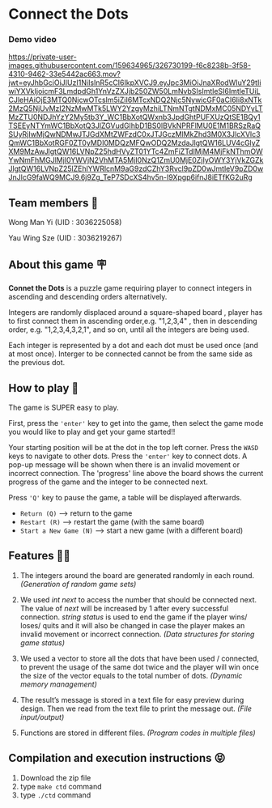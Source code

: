 # Connect the Dots

### Demo video
https://private-user-images.githubusercontent.com/159634965/326730199-f6c8238b-3f58-4310-9462-33e5442ac663.mov?jwt=eyJhbGciOiJIUzI1NiIsInR5cCI6IkpXVCJ9.eyJpc3MiOiJnaXRodWIuY29tIiwiYXVkIjoicmF3LmdpdGh1YnVzZXJjb250ZW50LmNvbSIsImtleSI6ImtleTUiLCJleHAiOjE3MTQ0NjcwOTcsIm5iZiI6MTcxNDQ2Njc5NywicGF0aCI6Ii8xNTk2MzQ5NjUvMzI2NzMwMTk5LWY2YzgyMzhiLTNmNTgtNDMxMC05NDYyLTMzZTU0NDJhYzY2My5tb3Y_WC1BbXotQWxnb3JpdGhtPUFXUzQtSE1BQy1TSEEyNTYmWC1BbXotQ3JlZGVudGlhbD1BS0lBVkNPRFlMU0E1M1BRSzRaQSUyRjIwMjQwNDMwJTJGdXMtZWFzdC0xJTJGczMlMkZhd3M0X3JlcXVlc3QmWC1BbXotRGF0ZT0yMDI0MDQzMFQwODQ2MzdaJlgtQW16LUV4cGlyZXM9MzAwJlgtQW16LVNpZ25hdHVyZT01YTc4ZmFiZTdlMjM4MjFkNThmOWYwNmFhMGJlMjI0YWVjN2VhMTA5MjI0NzQ1ZmU0MjE0ZjIyOWY3YjVkZGZkJlgtQW16LVNpZ25lZEhlYWRlcnM9aG9zdCZhY3Rvcl9pZD0wJmtleV9pZD0wJnJlcG9faWQ9MCJ9.6j9Zg_TeP7SDcXS4hv5n-I9Xpgp6ifnJ8iETfKG2uRg

## Team members 🤖
Wong Man Yi (UID : 3036225058)

Yau Wing Sze (UID : 3036219267) 

## About this game 🪧
**Connet the Dots** is a puzzle game requiring player to connect integers in ascending and descending orders alternatively.

Integers are randomly displaced around a square-shaped board , player has to first connect them in ascending order,e.g. "1,2,3,4" , then in descending order, e.g. "1,2,3,4,3,2,1", and so on, until all the integers are being used.

Each integer is represented by a dot and each dot must be used once (and at most once). Interger to be connected cannot be from the same side as the previous dot.

## How to play 💬

The game is SUPER easy to play.

First, press the `'enter'` key to get into the game, then select the game mode you would like to play and get your game started!!

Your starting position will be at the dot in the top left corner. Press the `WASD` keys to navigate to other dots. Press the `'enter'` key to connect dots. A pop-up message will be shown when there is an invalid movement or incorrect connection. The 'progress' line above the board shows the current progress of the game and the integer to be connected next.

Press `'Q'` key to pause the game, a table will be displayed afterwards.
- `Return (Q)` --> return to the game  
- `Restart (R)` --> restart the game (with the same board) 
- `Start a New Game (N)` --> start a new game (with a different board)

## Features 🫵🏻
1. The integers around the board are generated randomly in each round.    *(Generation of random game sets)*
   
2. We used *int next* to access the number that should be connected next. The value of *next* will be increased by 1 after every successful connection. *string status* is used to end the game if the player wins/ loses/ quits and it will also be changed in case the player makes an invalid movement or incorrect connection.    *(Data structures for storing game status)*

3.  We used a vector to store all the dots that have been used / connected, to prevent the usage of the same dot twice and the player will win once the size of the vector equals to the total number of dots.    *(Dynamic memory management)*
4. The result’s message is stored in a text file for easy preview during design. Then we read from the text file to print the message out.    *(File input/output)*
5. Functions are stored in different files.    *(Program codes in multiple files)*

## Compilation and execution instructions 😝
1. Download the zip file
2. type `make ctd` command
3. type `./ctd` command

